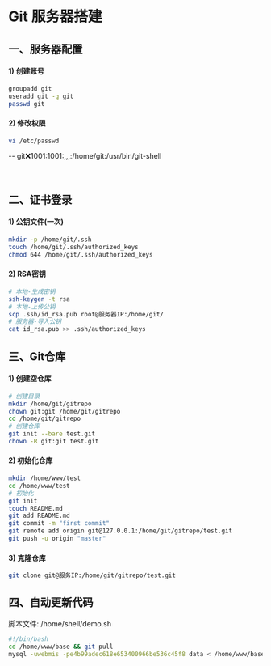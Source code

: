 # Git 服务器搭建

## 一、服务器配置
#### 1) 创建账号
```bash
groupadd git
useradd git -g git
passwd git
```

#### 2) 修改权限
```bash
vi /etc/passwd
```
-- git:x:1001:1001:,,,:/home/git:/usr/bin/git-shell

<br/>

## 二、证书登录
#### 1) 公钥文件(一次)
```bash
mkdir -p /home/git/.ssh
touch /home/git/.ssh/authorized_keys
chmod 644 /home/git/.ssh/authorized_keys
```

#### 2) RSA密钥
```bash
# 本地-生成密钥
ssh-keygen -t rsa
# 本地-上传公钥
scp .ssh/id_rsa.pub root@服务器IP:/home/git/
# 服务器-导入公钥
cat id_rsa.pub >> .ssh/authorized_keys
```

## 三、Git仓库
#### 1) 创建空仓库
```bash
# 创建目录
mkdir /home/git/gitrepo
chown git:git /home/git/gitrepo
cd /home/git/gitrepo
# 创建仓库
git init --bare test.git
chown -R git:git test.git
```

#### 2) 初始化仓库
```bash
mkdir /home/www/test
cd /home/www/test
# 初始化
git init
touch README.md
git add README.md
git commit -m "first commit"
git remote add origin git@127.0.0.1:/home/git/gitrepo/test.git
git push -u origin "master"
```

#### 3) 克隆仓库
```bash
git clone git@服务IP:/home/git/gitrepo/test.git
```

## 四、自动更新代码
脚本文件: /home/shell/demo.sh
```bash
#!/bin/bash
cd /home/www/base && git pull
mysql -uwebmis -pe4b99adec618e653400966be536c45f8 data < /home/www/base/tools/database/data.sql
```


